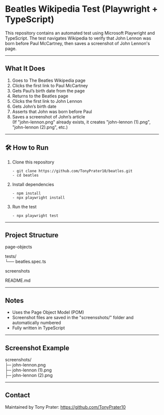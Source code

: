 # Beatles Wikipedia Test (Playwright + TypeScript)

This repository contains an automated test using Microsoft Playwright and TypeScript. The test navigates Wikipedia to verify that John Lennon was born before Paul McCartney, then saves a screenshot of John Lennon's page.

---

## What It Does

1. Goes to The Beatles Wikipedia page
2. Clicks the first link to Paul McCartney
3. Gets Paul’s birth date from the page
4. Returns to the Beatles page
5. Clicks the first link to John Lennon
6. Gets John’s birth date
7. Asserts that John was born before Paul
8. Saves a screenshot of John’s article  
   (If "john-lennon.png" already exists, it creates "john-lennon (1).png", "john-lennon (2).png", etc.)

---

## 🛠 How to Run

1. Clone this repository
   ```
   - git clone https://github.com/TonyPrater10/beatles.git  
   - cd beatles
   ```

3. Install dependencies
   ```  
   - npm install  
   - npx playwright install
   ```

5. Run the test
   ```
   - npx playwright test
   ```

---

## Project Structure

page-objects

tests/  
└── beatles.spec.ts   

screenshots

README.md

---

## Notes

- Uses the Page Object Model (POM)
- Screenshot files are saved in the "screensshots/" folder and automatically numbered
- Fully written in TypeScript
---

## Screenshot Example

screenshots/  
├─ john-lennon.png  
├─ john-lennon (1).png  
├─ john-lennon (2).png  

---

## Contact

Maintained by Tony Prater: https://github.com/TonyPrater10  

